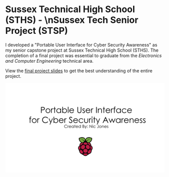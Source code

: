 # Sussex Technical High School (STHS) - \nSussex Tech Senior Project (STSP)

I developed a "Portable User Interface for Cyber Security Awareness" as my senior capstone project at Sussex Technical High School (STHS). The completion of a final project was essential to graduate from the *Electronics and Computer Engineering* technical area.

View the [final project slides](https://github.com/NicPWNs/STHS-STSP/raw/main/Portable%20User%20Interface%20For%20Cyber%20Security%20Awareness.pptx) to get the best understanding of the entire project.

![OS Splash Screen](images/splash.png)

